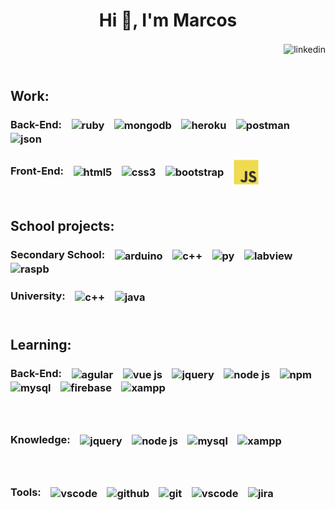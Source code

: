 <h1 align="center">Hi 👋, I'm Marcos</h1>
<p align="right"
  <a href="https://linkedin.com/in/marcosbuchert" target="blank">
   <img align="center" src="https://raw.githubusercontent.com/rahuldkjain/github-profile-readme-generator/master/src/images/icons/Social/linked-in-alt.svg"             alt="linkedin" height="30" width="40" />
  </a>
</p>

<h2><br>Work:</h2>
<h3 align="left">Back-End:&nbsp&nbsp&nbsp
  <img align="center" src="https://www.vectorlogo.zone/logos/ruby-lang/ruby-lang-icon.svg" alt="ruby" width="40" height="40"/>
  &nbsp&nbsp
  <img align="center" src="https://www.vectorlogo.zone/logos/mongodb/mongodb-icon.svg" alt="mongodb" width="40" height="40"/> 
  &nbsp&nbsp
  <img align="center" src="https://www.vectorlogo.zone/logos/heroku/heroku-icon.svg" alt="heroku" width="40" height="40"/>
  &nbsp&nbsp
  <img align="center" src="https://seeklogo.com/images/P/postman-logo-0087CA0D15-seeklogo.com.png" alt="postman" width="40" height="40"/> 
  &nbsp&nbsp
  <img align="center" src="https://www.vectorlogo.zone/logos/json/json-icon.svg" alt="json" width="40" height="40"/>
</h3>

<h3 align="left">Front-End:&nbsp&nbsp&nbsp
  <img align="center" src="https://www.vectorlogo.zone/logos/w3_html5/w3_html5-icon.svg" alt="html5" width="40" height="40"/>
  &nbsp&nbsp
  <img align="center" src="https://www.vectorlogo.zone/logos/w3_css/w3_css-icon.svg" alt="css3" width="40" height="40"/> 
  &nbsp&nbsp
  <img align="center" src="https://www.vectorlogo.zone/logos/getbootstrap/getbootstrap-icon.svg" alt="bootstrap" width="40" height="40"/> 
  &nbsp&nbsp
  <img align="center" src="https://raw.githubusercontent.com/devicons/devicon/master/icons/javascript/javascript-original.svg" alt="js" width="40" height="40"/>  
</h3>

<h2><br>School projects:</h2>
<h3 align="left">Secondary School:&nbsp&nbsp&nbsp
  <img align="center" src="https://www.vectorlogo.zone/logos/arduino/arduino-icon.svg" alt="arduino" width="40" height="40"/>
  &nbsp&nbsp
  <img align="center" src="https://upload.wikimedia.org/wikipedia/commons/thumb/1/18/ISO_C%2B%2B_Logo.svg/200px-ISO_C%2B%2B_Logo.svg.png" alt="c++" width="40" height="40"/> 
  &nbsp&nbsp
  <img align="center" src="https://www.vectorlogo.zone/logos/python/python-icon.svg" alt="py" width="40" height="40"/> 
  &nbsp&nbsp
  <img align="center" src="https://www.vectorlogo.zone/logos/ni_labview/ni_labview-icon.svg" alt="labview" width="40" height="40"/> 
  &nbsp&nbsp
  <img align="center" src="https://www.vectorlogo.zone/logos/raspberrypi/raspberrypi-icon.svg" alt="raspb" width="40" height="40"/> 
</h3>
<h3>University:&nbsp&nbsp&nbsp
  <img align="center" src="https://upload.wikimedia.org/wikipedia/commons/thumb/1/18/ISO_C%2B%2B_Logo.svg/200px-ISO_C%2B%2B_Logo.svg.png" alt="c++" width="40" height="40"/>     
  &nbsp&nbsp
  <img align="center" src="https://www.vectorlogo.zone/logos/java/java-icon.svg" alt="java" width="40" height="40"/>
</h3>

<h2 align="left"><br>Learning:</h2>
<h3>Back-End:&nbsp&nbsp&nbsp
  <img align="center" src="https://www.vectorlogo.zone/logos/angular/angular-icon.svg" alt="agular" width="40" height="40"/>     
  &nbsp&nbsp
  <img align="center" src="https://www.vectorlogo.zone/logos/vuejs/vuejs-icon.svg" alt="vue js" width="40" height="40"/>
  &nbsp&nbsp
  <img align="center" src="https://www.vectorlogo.zone/logos/jquery/jquery-icon.svg" alt="jquery" width="40" height="40"/>
  &nbsp&nbsp
  <img align="center" src="https://www.vectorlogo.zone/logos/nodejs/nodejs-icon.svg" alt="node js" width="40" height="40"/> 
  &nbsp&nbsp
  <img align="center" src="https://www.vectorlogo.zone/logos/npmjs/npmjs-ar21.svg" alt="npm" width="40" height="40"/>
  &nbsp&nbsp
  <img align="center" src="https://www.vectorlogo.zone/logos/mysql/mysql-icon.svg" alt="mysql" width="40" height="40"/>
  &nbsp&nbsp
  <img align="center" src="https://www.vectorlogo.zone/logos/firebase/firebase-icon.svg" alt="firebase" width="40" height="40"/>
  &nbsp&nbsp
  <img align="center" src="https://res.cloudinary.com/hdsqazxtw/image/upload/f_auto,q_auto/w_88/v1624887852/h3gkpfux7eiij0zg3rpy.png" alt="xampp" width="40" height="40"/> 
</h3>

<h3><br><br>Knowledge:&nbsp&nbsp&nbsp
  <img align="center" src="https://www.vectorlogo.zone/logos/jquery/jquery-icon.svg" alt="jquery" width="40" height="40"/>
  &nbsp&nbsp
  <img align="center" src="https://www.vectorlogo.zone/logos/nodejs/nodejs-icon.svg" alt="node js" width="40" height="40"/> 
  &nbsp&nbsp
  <img align="center" src="https://www.vectorlogo.zone/logos/mysql/mysql-icon.svg" alt="mysql" width="40" height="40"/>
  &nbsp&nbsp
  <img align="center" src="https://res.cloudinary.com/hdsqazxtw/image/upload/f_auto,q_auto/w_88/v1624887852/h3gkpfux7eiij0zg3rpy.png" alt="xampp" width="40" height="40"/> 

<h3 align="left"><br><br>Tools:&nbsp&nbsp&nbsp
  <img align="center" src="https://www.vectorlogo.zone/logos/linux/linux-icon.svg" alt="vscode" width="40" height="40"/>   
  &nbsp&nbsp          
  <img align="center" src="https://www.vectorlogo.zone/logos/github/github-tile.svg" alt="github" width="40" height="40"/>
  &nbsp&nbsp
  <img align="center" src="https://www.vectorlogo.zone/logos/git-scm/git-scm-icon.svg" alt="git" width="40" height="40"/> 
  &nbsp&nbsp
  <img align="center" src="https://www.vectorlogo.zone/logos/visualstudio_code/visualstudio_code-icon.svg" alt="vscode" width="40" height="40"/> 
  &nbsp&nbsp
  <img align="center" src="https://www.vectorlogo.zone/logos/atlassian_jira/atlassian_jira-icon.svg" alt="jira" width="40" height="40"/>  
</h3>

